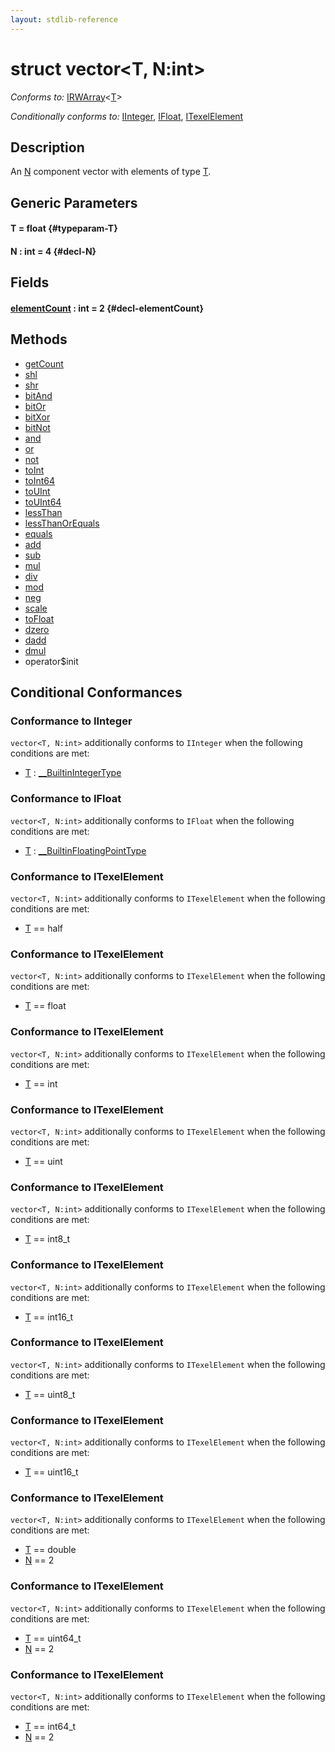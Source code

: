 ```yaml
---
layout: stdlib-reference
---
```


# struct vector\<T, N:int\>

*Conforms to:* [IRWArray](/stdlib-reference/interfaces/irwarray-0123/index)\<[T](/stdlib-reference/interfaces/irwarray-0123/index#typeparam-T)\>

*Conditionally conforms to:* [IInteger](/stdlib-reference/interfaces/iinteger-01/index), [IFloat](/stdlib-reference/interfaces/ifloat-01/index), [ITexelElement](/stdlib-reference/interfaces/itexelelement-016/index)

## Description

An <span class='code'><a href="/stdlib-reference/types/vector/index#decl-N" class="code_var">N</a></span> component vector with elements of type <span class='code'><a href="/stdlib-reference/types/vector/index#typeparam-T" class="code_type">T</a></span>.


## Generic Parameters

#### T  = float {#typeparam-T}
#### N  : int = 4 {#decl-N}

## Fields

#### [elementCount](/stdlib-reference/types/vector/elementcount-7) : int = 2 {#decl-elementCount}

## Methods

* [getCount](/stdlib-reference/types/vector/getcount-3)
* [shl](/stdlib-reference/types/vector/shl)
* [shr](/stdlib-reference/types/vector/shr)
* [bitAnd](/stdlib-reference/types/vector/bitand-3)
* [bitOr](/stdlib-reference/types/vector/bitor-3)
* [bitXor](/stdlib-reference/types/vector/bitxor-3)
* [bitNot](/stdlib-reference/types/vector/bitnot-3)
* [and](/stdlib-reference/types/vector/and)
* [or](/stdlib-reference/types/vector/or)
* [not](/stdlib-reference/types/vector/not)
* [toInt](/stdlib-reference/types/vector/toint-2)
* [toInt64](/stdlib-reference/types/vector/toint64-2)
* [toUInt](/stdlib-reference/types/vector/touint-23)
* [toUInt64](/stdlib-reference/types/vector/touint64-23)
* [lessThan](/stdlib-reference/types/vector/lessthan-4)
* [lessThanOrEquals](/stdlib-reference/types/vector/lessthanorequals-48a)
* [equals](/stdlib-reference/types/vector/equals)
* [add](/stdlib-reference/types/vector/add)
* [sub](/stdlib-reference/types/vector/sub)
* [mul](/stdlib-reference/types/vector/mul)
* [div](/stdlib-reference/types/vector/div)
* [mod](/stdlib-reference/types/vector/mod)
* [neg](/stdlib-reference/types/vector/neg)
* [scale](/stdlib-reference/types/vector/scale)
* [toFloat](/stdlib-reference/types/vector/tofloat-2)
* [dzero](/stdlib-reference/types/vector/dzero)
* [dadd](/stdlib-reference/types/vector/dadd)
* [dmul](/stdlib-reference/types/vector/dmul)
* operator$init

## Conditional Conformances

### Conformance to IInteger
`vector<T, N:int>` additionally conforms to `IInteger` when the following conditions are met:

  * [T](/stdlib-reference/types/vector/index#typeparam-T) : [\_\_BuiltinIntegerType](/stdlib-reference/interfaces/0_builtinintegertype-029g/index)
### Conformance to IFloat
`vector<T, N:int>` additionally conforms to `IFloat` when the following conditions are met:

  * [T](/stdlib-reference/types/vector/index#typeparam-T) : [\_\_BuiltinFloatingPointType](/stdlib-reference/interfaces/0_builtinfloatingpointtype-029hm/index)
### Conformance to ITexelElement
`vector<T, N:int>` additionally conforms to `ITexelElement` when the following conditions are met:

  * [T](/stdlib-reference/types/vector/index#typeparam-T) == half
### Conformance to ITexelElement
`vector<T, N:int>` additionally conforms to `ITexelElement` when the following conditions are met:

  * [T](/stdlib-reference/types/vector/index#typeparam-T) == float
### Conformance to ITexelElement
`vector<T, N:int>` additionally conforms to `ITexelElement` when the following conditions are met:

  * [T](/stdlib-reference/types/vector/index#typeparam-T) == int
### Conformance to ITexelElement
`vector<T, N:int>` additionally conforms to `ITexelElement` when the following conditions are met:

  * [T](/stdlib-reference/types/vector/index#typeparam-T) == uint
### Conformance to ITexelElement
`vector<T, N:int>` additionally conforms to `ITexelElement` when the following conditions are met:

  * [T](/stdlib-reference/types/vector/index#typeparam-T) == int8\_t
### Conformance to ITexelElement
`vector<T, N:int>` additionally conforms to `ITexelElement` when the following conditions are met:

  * [T](/stdlib-reference/types/vector/index#typeparam-T) == int16\_t
### Conformance to ITexelElement
`vector<T, N:int>` additionally conforms to `ITexelElement` when the following conditions are met:

  * [T](/stdlib-reference/types/vector/index#typeparam-T) == uint8\_t
### Conformance to ITexelElement
`vector<T, N:int>` additionally conforms to `ITexelElement` when the following conditions are met:

  * [T](/stdlib-reference/types/vector/index#typeparam-T) == uint16\_t
### Conformance to ITexelElement
`vector<T, N:int>` additionally conforms to `ITexelElement` when the following conditions are met:

  * [T](/stdlib-reference/types/vector/index#typeparam-T) == double
  * [N](/stdlib-reference/types/vector/index#decl-N) == 2
### Conformance to ITexelElement
`vector<T, N:int>` additionally conforms to `ITexelElement` when the following conditions are met:

  * [T](/stdlib-reference/types/vector/index#typeparam-T) == uint64\_t
  * [N](/stdlib-reference/types/vector/index#decl-N) == 2
### Conformance to ITexelElement
`vector<T, N:int>` additionally conforms to `ITexelElement` when the following conditions are met:

  * [T](/stdlib-reference/types/vector/index#typeparam-T) == int64\_t
  * [N](/stdlib-reference/types/vector/index#decl-N) == 2
